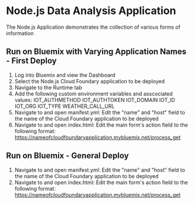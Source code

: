 # Node.js Data Analysis Application

The Node.js Application demonstrates the collection of various forms of information

## Run on Bluemix with Varying Application Names - First Deploy

1. Log into Bluemix and view the Dashboard
2. Select the Node.js Cloud Foundary application to be deployed
3. Navigate to the Runtime tab
4. Add the following custom environment variables and asscociated values:
	IOT_AUTHMETHOD
	IOT_AUTHTOKEN
	IOT_DOMAIN
	IOT_ID
	IOT_ORG
	IOT_TYPE
	WEATHER_CALL_URL
5. Navigate to and open manifest.yml:
	Edit the "name" and "host" field to the name of the Cloud Foundary application to be deployed 
6. Navigate to and open index.html:
	Edit the main form's action field to the following format:
		https://nameofcloudfoundaryapplication.mybluemix.net/process_get

	
## Run on Bluemix - General Deploy
1. Navigate to and open manifest.yml:
	Edit the "name" and "host" field to the name of the Cloud Foundary application to be deployed 
2. Navigate to and open index.html:
	Edit the main form's action field to the following format:
		https://nameofcloudfoundaryapplication.mybluemix.net/process_get

